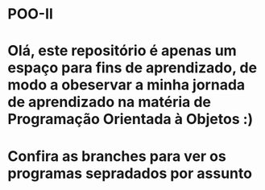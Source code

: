# POO-II
# Olá, este repositório é apenas um espaço para fins de aprendizado, de modo a obeservar a minha jornada de aprendizado na matéria de Programação Orientada à Objetos :)
# Confira as branches para ver os programas sepradados por assunto 
